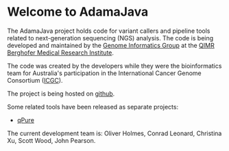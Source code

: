 # Welcome to AdamaJava

The AdamaJava project holds code for variant callers and pipeline tools 
related to next-generation sequencing (NGS) analysis. The code is 
being developed and maintained by the 
[Genome Informatics Group](http://www.qimrberghofer.edu.au/lab/genome-informatics/) at the [QIMR Berghofer Medical Research Institute](http://www.qimrberghofer.edu.au).

The code was created by the developers while they were the
bioinformatics team for Australia's participation in the International 
Cancer Genome Consortium ([ICGC](http://www.icgc.org)).

The project is being hosted on
[github](https://github.com/AdamaJava/adamajava).

Some related tools have been released as separate projects:

* [qPure](https://sourceforge.net/projects/qpure/?source=directory)

The current development team is: Oliver Holmes, Conrad Leonard,
Christina Xu, Scott Wood, John Pearson.
